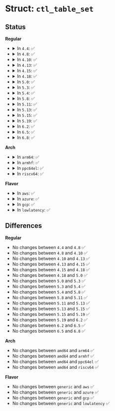# Struct: <code>ctl_table_set</code>

## Status
<b>Regular</b>
<ul>
<li>
<details>
<summary>In <code>4.4</code>: ✅</summary>

```c
struct ctl_table_set {
    int (*is_seen)(struct ctl_table_set *);
    struct ctl_dir dir;
};
```
</details>
</li>
<li>
<details>
<summary>In <code>4.8</code>: ✅</summary>

```c
struct ctl_table_set {
    int (*is_seen)(struct ctl_table_set *);
    struct ctl_dir dir;
};
```
</details>
</li>
<li>
<details>
<summary>In <code>4.10</code>: ✅</summary>

```c
struct ctl_table_set {
    int (*is_seen)(struct ctl_table_set *);
    struct ctl_dir dir;
};
```
</details>
</li>
<li>
<details>
<summary>In <code>4.13</code>: ✅</summary>

```c
struct ctl_table_set {
    int (*is_seen)(struct ctl_table_set *);
    struct ctl_dir dir;
};
```
</details>
</li>
<li>
<details>
<summary>In <code>4.15</code>: ✅</summary>

```c
struct ctl_table_set {
    int (*is_seen)(struct ctl_table_set *);
    struct ctl_dir dir;
};
```
</details>
</li>
<li>
<details>
<summary>In <code>4.18</code>: ✅</summary>

```c
struct ctl_table_set {
    int (*is_seen)(struct ctl_table_set *);
    struct ctl_dir dir;
};
```
</details>
</li>
<li>
<details>
<summary>In <code>5.0</code>: ✅</summary>

```c
struct ctl_table_set {
    int (*is_seen)(struct ctl_table_set *);
    struct ctl_dir dir;
};
```
</details>
</li>
<li>
<details>
<summary>In <code>5.3</code>: ✅</summary>

```c
struct ctl_table_set {
    int (*is_seen)(struct ctl_table_set *);
    struct ctl_dir dir;
};
```
</details>
</li>
<li>
<details>
<summary>In <code>5.4</code>: ✅</summary>

```c
struct ctl_table_set {
    int (*is_seen)(struct ctl_table_set *);
    struct ctl_dir dir;
};
```
</details>
</li>
<li>
<details>
<summary>In <code>5.8</code>: ✅</summary>

```c
struct ctl_table_set {
    int (*is_seen)(struct ctl_table_set *);
    struct ctl_dir dir;
};
```
</details>
</li>
<li>
<details>
<summary>In <code>5.11</code>: ✅</summary>

```c
struct ctl_table_set {
    int (*is_seen)(struct ctl_table_set *);
    struct ctl_dir dir;
};
```
</details>
</li>
<li>
<details>
<summary>In <code>5.13</code>: ✅</summary>

```c
struct ctl_table_set {
    int (*is_seen)(struct ctl_table_set *);
    struct ctl_dir dir;
};
```
</details>
</li>
<li>
<details>
<summary>In <code>5.15</code>: ✅</summary>

```c
struct ctl_table_set {
    int (*is_seen)(struct ctl_table_set *);
    struct ctl_dir dir;
};
```
</details>
</li>
<li>
<details>
<summary>In <code>5.19</code>: ✅</summary>

```c
struct ctl_table_set {
    int (*is_seen)(struct ctl_table_set *);
    struct ctl_dir dir;
};
```
</details>
</li>
<li>
<details>
<summary>In <code>6.2</code>: ✅</summary>

```c
struct ctl_table_set {
    int (*is_seen)(struct ctl_table_set *);
    struct ctl_dir dir;
};
```
</details>
</li>
<li>
<details>
<summary>In <code>6.5</code>: ✅</summary>

```c
struct ctl_table_set {
    int (*is_seen)(struct ctl_table_set *);
    struct ctl_dir dir;
};
```
</details>
</li>
<li>
<details>
<summary>In <code>6.8</code>: ✅</summary>

```c
struct ctl_table_set {
    int (*is_seen)(struct ctl_table_set *);
    struct ctl_dir dir;
};
```
</details>
</li>
</ul>
<b>Arch</b>
<ul>
<li>
<details>
<summary>In <code>arm64</code>: ✅</summary>

```c
struct ctl_table_set {
    int (*is_seen)(struct ctl_table_set *);
    struct ctl_dir dir;
};
```
</details>
</li>
<li>
<details>
<summary>In <code>armhf</code>: ✅</summary>

```c
struct ctl_table_set {
    int (*is_seen)(struct ctl_table_set *);
    struct ctl_dir dir;
};
```
</details>
</li>
<li>
<details>
<summary>In <code>ppc64el</code>: ✅</summary>

```c
struct ctl_table_set {
    int (*is_seen)(struct ctl_table_set *);
    struct ctl_dir dir;
};
```
</details>
</li>
<li>
<details>
<summary>In <code>riscv64</code>: ✅</summary>

```c
struct ctl_table_set {
    int (*is_seen)(struct ctl_table_set *);
    struct ctl_dir dir;
};
```
</details>
</li>
</ul>
<b>Flavor</b>
<ul>
<li>
<details>
<summary>In <code>aws</code>: ✅</summary>

```c
struct ctl_table_set {
    int (*is_seen)(struct ctl_table_set *);
    struct ctl_dir dir;
};
```
</details>
</li>
<li>
<details>
<summary>In <code>azure</code>: ✅</summary>

```c
struct ctl_table_set {
    int (*is_seen)(struct ctl_table_set *);
    struct ctl_dir dir;
};
```
</details>
</li>
<li>
<details>
<summary>In <code>gcp</code>: ✅</summary>

```c
struct ctl_table_set {
    int (*is_seen)(struct ctl_table_set *);
    struct ctl_dir dir;
};
```
</details>
</li>
<li>
<details>
<summary>In <code>lowlatency</code>: ✅</summary>

```c
struct ctl_table_set {
    int (*is_seen)(struct ctl_table_set *);
    struct ctl_dir dir;
};
```
</details>
</li>
</ul>

## Differences
<b>Regular</b>
<ul>
<li>
No changes between <code>4.4</code> and <code>4.8</code> ✅
</li>
<li>
No changes between <code>4.8</code> and <code>4.10</code> ✅
</li>
<li>
No changes between <code>4.10</code> and <code>4.13</code> ✅
</li>
<li>
No changes between <code>4.13</code> and <code>4.15</code> ✅
</li>
<li>
No changes between <code>4.15</code> and <code>4.18</code> ✅
</li>
<li>
No changes between <code>4.18</code> and <code>5.0</code> ✅
</li>
<li>
No changes between <code>5.0</code> and <code>5.3</code> ✅
</li>
<li>
No changes between <code>5.3</code> and <code>5.4</code> ✅
</li>
<li>
No changes between <code>5.4</code> and <code>5.8</code> ✅
</li>
<li>
No changes between <code>5.8</code> and <code>5.11</code> ✅
</li>
<li>
No changes between <code>5.11</code> and <code>5.13</code> ✅
</li>
<li>
No changes between <code>5.13</code> and <code>5.15</code> ✅
</li>
<li>
No changes between <code>5.15</code> and <code>5.19</code> ✅
</li>
<li>
No changes between <code>5.19</code> and <code>6.2</code> ✅
</li>
<li>
No changes between <code>6.2</code> and <code>6.5</code> ✅
</li>
<li>
No changes between <code>6.5</code> and <code>6.8</code> ✅
</li>
</ul>
<b>Arch</b>
<ul>
<li>
No changes between <code>amd64</code> and <code>arm64</code> ✅
</li>
<li>
No changes between <code>amd64</code> and <code>armhf</code> ✅
</li>
<li>
No changes between <code>amd64</code> and <code>ppc64el</code> ✅
</li>
<li>
No changes between <code>amd64</code> and <code>riscv64</code> ✅
</li>
</ul>
<b>Flavor</b>
<ul>
<li>
No changes between <code>generic</code> and <code>aws</code> ✅
</li>
<li>
No changes between <code>generic</code> and <code>azure</code> ✅
</li>
<li>
No changes between <code>generic</code> and <code>gcp</code> ✅
</li>
<li>
No changes between <code>generic</code> and <code>lowlatency</code> ✅
</li>
</ul>
